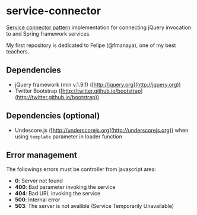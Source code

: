 service-connector
==========

[Service connector pattern](http://www.servicedesignpatterns.com/WebServiceInfrastructures/ServiceConnector) implementation for connecting jQuery invocation to and Spring framework services.

My first repository is dedicated to Felipe (@fmanaya), one of my best teachers.

## Dependencies

* jQuery framework (min v.1.9.1) ([http://jquery.org](http://jquery.org))
* Twitter Bootstrap ([http://twitter.github.io/bootstrap](http://twitter.github.io/bootstrap))

## Dependencies (optional)
* Undescore.js ([http://underscorejs.org](http://underscorejs.org)) when using `template` parameter in loader function


## Error management

The followings errors must be controller from javascript area:

* **0**: Server not found
* **400**: Bad parameter invoking the service
* **404**: Bad URL invoking the service
* **500**: Internal error
* **503**: The server is not avalible (Service Temporarily Unavailable)


